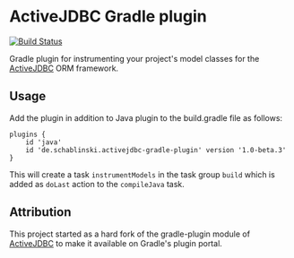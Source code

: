 # ActiveJDBC Gradle plugin

<div align="left">

[![Build Status](https://travis-ci.com/cschabl/activejdbc-gradle-plugin.svg?branch=master)](https://travis-ci.com/cschabl/activejdbc-gradle-plugin)

</div>

Gradle plugin for instrumenting your project's model classes for the [ActiveJDBC](http://javalite.io/activejdbc) ORM framework.

## Usage

Add the plugin in addition to Java plugin to the build.gradle file as follows:

```
plugins {
    id 'java'
    id 'de.schablinski.activejdbc-gradle-plugin' version '1.0-beta.3'
}
```

This will create a task `instrumentModels` in the task group `build` which is added as `doLast` action to the `compileJava` task.

## Attribution

This project started as a hard fork of the gradle-plugin module of [ActiveJDBC](http://javalite.io/activejdbc) to make it available on Gradle's plugin portal.